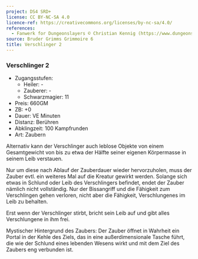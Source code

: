```yaml
---
project: DS4 SRD+
license: CC BY-NC-SA 4.0
licence-ref: https://creativecommons.org/licenses/by-nc-sa/4.0/
references: 
  - Fanwerk for Dungeonslayers © Christian Kennig (https://www.dungeonslayers.net/)
source: Bruder Grimms Grimmoire 6
title: Verschlinger 2
---
```


### Verschlinger 2

- Zugangsstufen:
  - Heiler: -
  - Zauberer: -
  - Schwarzmagier: 11
- Preis: 660GM
- ZB: +0
- Dauer: VE Minuten
- Distanz: Berühren
- Abklingzeit: 100 Kampfrunden
- Art: Zaubern

Alternativ kann der Verschlinger auch leblose Objekte von einem Gesamtgewicht von bis zu etwa der Hälfte seiner eigenen Körpermasse in seinem Leib verstauen.

Nur um diese nach Ablauf der Zauberdauer wieder hervorzuholen, muss der Zauber evtl. ein weiteres Mal auf die Kreatur gewirkt werden. Solange sich etwas in Schlund oder Leib des Verschlingers befindet, endet der Zauber nämlich nicht vollständig. Nur der Bissangriff und die Fähigkeit zum Verschlingen gehen verloren, nicht aber die Fähigkeit, Verschlungenes im Leib zu behalten.

Erst wenn der Verschlinger stirbt, bricht sein Leib auf und gibt alles Verschlungene in ihm frei.

Mystischer Hintergrund des Zaubers: Der Zauber öffnet in Wahrheit ein Portal in der Kehle des Ziels, das in eine außerdimensionale Tasche führt, die wie der Schlund eines lebenden Wesens wirkt und mit dem Ziel des Zaubers eng verbunden ist.

